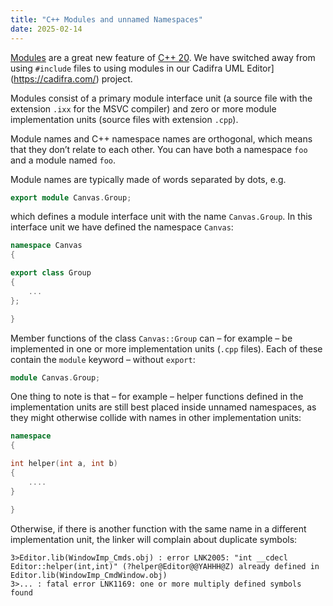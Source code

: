 ```yaml
---
title: "C++ Modules and unnamed Namespaces"
date: 2025-02-14
---
```


[Modules](https://en.cppreference.com/w/cpp/language/modules) are a great
new feature of [C++ 20](https://en.cppreference.com/w/cpp/20). We have
switched away from using `#include` files to using modules in our 
Cadifra UML Editor](https://cadifra.com/) project.

Modules consist of a primary module interface unit (a source file with the
extension `.ixx` for the MSVC compiler) and zero or more module implementation
units (source files with extension `.cpp`).

Module names and C++ namespace names are orthogonal, which means that they
don’t relate to each other. You can have both a namespace `foo` and a module
named `foo`.

Module names are typically made of words separated by dots, e.g.

```cpp
export module Canvas.Group;
```

which defines a module interface unit with the name `Canvas.Group`. In this
interface unit we have defined the namespace `Canvas`:

```cpp
namespace Canvas
{

export class Group
{
    ...
};

}
```

Member functions of the class `Canvas::Group` can – for example – be implemented
in one or more implementation units (`.cpp` files). Each of these contain the
`module` keyword – without `export`:

```cpp
module Canvas.Group;
```

One thing to note is that – for example – helper functions defined in the
implementation units are still best placed inside unnamed namespaces, as they
might otherwise collide with names in other implementation units:

```cpp
namespace
{

int helper(int a, int b)
{
    ....
}

}
```

Otherwise, if there is another function with the same name in a different
implementation unit, the linker will complain about duplicate symbols:

```
3>Editor.lib(WindowImp_Cmds.obj) : error LNK2005: "int __cdecl Editor::helper(int,int)" (?helper@Editor@@YAHHH@Z) already defined in Editor.lib(WindowImp_CmdWindow.obj)
3>... : fatal error LNK1169: one or more multiply defined symbols found
```
